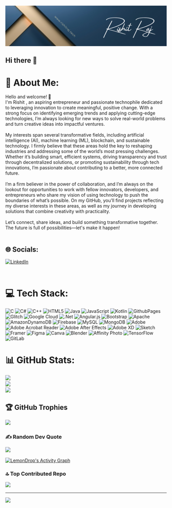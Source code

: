 
![logo](https://github.com/polty-rishit/polty-rishit/blob/main/Blue%20Gold%20Elegant%20Minimalist%20Digital%20Marketer%20LinkedIn%20Banner.png?raw=true)
## Hi there 👋
# 💫 About Me:
Hello and welcome! 👋<br>I'm Rishit , an aspiring entrepreneur and passionate technophile dedicated to leveraging innovation to create meaningful, positive change. With a strong focus on identifying emerging trends and applying cutting-edge technologies, I’m always looking for new ways to solve real-world problems and turn creative ideas into impactful ventures.<br><br>My interests span several transformative fields, including artificial intelligence (AI), machine learning (ML), blockchain, and sustainable technology. I firmly believe that these areas hold the key to reshaping industries and addressing some of the world’s most pressing challenges. Whether it’s building smart, efficient systems, driving transparency and trust through decentralized solutions, or promoting sustainability through tech innovations, I’m passionate about contributing to a better, more connected future.<br><br>I’m a firm believer in the power of collaboration, and I’m always on the lookout for opportunities to work with fellow innovators, developers, and entrepreneurs who share my vision of using technology to push the boundaries of what’s possible. On my GitHub, you’ll find projects reflecting my diverse interests in these areas, as well as my journey in developing solutions that combine creativity with practicality.<br><br>Let’s connect, share ideas, and build something transformative together. The future is full of possibilities—let's make it happen!<br><br>


## 🌐 Socials:
[![LinkedIn](https://img.shields.io/badge/LinkedIn-%230077B5.svg?logo=linkedin&logoColor=white)](https://linkedin.com/in/rishitraj) 

<p align="center">
  <a href="https://github.com/polty-rishit/" align="center" ><img align="center"  alt="" src="https://visitor-badge.laobi.icu/badge?page_id=polty-rishit.polty-rishit"></a>
</p>

# 💻 Tech Stack:
![C](https://img.shields.io/badge/c-%2300599C.svg?style=for-the-badge&logo=c&logoColor=white) ![C#](https://img.shields.io/badge/c%23-%23239120.svg?style=for-the-badge&logo=csharp&logoColor=white) ![C++](https://img.shields.io/badge/c++-%2300599C.svg?style=for-the-badge&logo=c%2B%2B&logoColor=white) ![HTML5](https://img.shields.io/badge/html5-%23E34F26.svg?style=for-the-badge&logo=html5&logoColor=white) ![Java](https://img.shields.io/badge/java-%23ED8B00.svg?style=for-the-badge&logo=openjdk&logoColor=white) ![JavaScript](https://img.shields.io/badge/javascript-%23323330.svg?style=for-the-badge&logo=javascript&logoColor=%23F7DF1E) ![Kotlin](https://img.shields.io/badge/kotlin-%237F52FF.svg?style=for-the-badge&logo=kotlin&logoColor=white) ![GithubPages](https://img.shields.io/badge/github%20pages-121013?style=for-the-badge&logo=github&logoColor=white) ![Glitch](https://img.shields.io/badge/glitch-%233333FF.svg?style=for-the-badge&logo=glitch&logoColor=white) ![Google Cloud](https://img.shields.io/badge/GoogleCloud-%234285F4.svg?style=for-the-badge&logo=google-cloud&logoColor=white) ![.Net](https://img.shields.io/badge/.NET-5C2D91?style=for-the-badge&logo=.net&logoColor=white) ![Angular.js](https://img.shields.io/badge/angular.js-%23E23237.svg?style=for-the-badge&logo=angularjs&logoColor=white) ![Bootstrap](https://img.shields.io/badge/bootstrap-%238511FA.svg?style=for-the-badge&logo=bootstrap&logoColor=white) ![Apache](https://img.shields.io/badge/apache-%23D42029.svg?style=for-the-badge&logo=apache&logoColor=white) ![AmazonDynamoDB](https://img.shields.io/badge/Amazon%20DynamoDB-4053D6?style=for-the-badge&logo=Amazon%20DynamoDB&logoColor=white) ![Firebase](https://img.shields.io/badge/firebase-a08021?style=for-the-badge&logo=firebase&logoColor=ffcd34) ![MySQL](https://img.shields.io/badge/mysql-4479A1.svg?style=for-the-badge&logo=mysql&logoColor=white) ![MongoDB](https://img.shields.io/badge/MongoDB-%234ea94b.svg?style=for-the-badge&logo=mongodb&logoColor=white) ![Adobe](https://img.shields.io/badge/adobe-%23FF0000.svg?style=for-the-badge&logo=adobe&logoColor=white) ![Adobe Acrobat Reader](https://img.shields.io/badge/Adobe%20Acrobat%20Reader-EC1C24.svg?style=for-the-badge&logo=Adobe%20Acrobat%20Reader&logoColor=white) ![Adobe After Effects](https://img.shields.io/badge/Adobe%20After%20Effects-9999FF.svg?style=for-the-badge&logo=Adobe%20After%20Effects&logoColor=white) ![Adobe XD](https://img.shields.io/badge/Adobe%20XD-470137?style=for-the-badge&logo=Adobe%20XD&logoColor=#FF61F6) ![Sketch](https://img.shields.io/badge/Sketch-FFB387?style=for-the-badge&logo=sketch&logoColor=black) ![Framer](https://img.shields.io/badge/Framer-black?style=for-the-badge&logo=framer&logoColor=blue) ![Figma](https://img.shields.io/badge/figma-%23F24E1E.svg?style=for-the-badge&logo=figma&logoColor=white) ![Canva](https://img.shields.io/badge/Canva-%2300C4CC.svg?style=for-the-badge&logo=Canva&logoColor=white) ![Blender](https://img.shields.io/badge/blender-%23F5792A.svg?style=for-the-badge&logo=blender&logoColor=white) ![Affinity Photo](https://img.shields.io/badge/affinityphoto-%237E4DD2.svg?style=for-the-badge&logo=affinity-photo&logoColor=white) ![TensorFlow](https://img.shields.io/badge/TensorFlow-%23FF6F00.svg?style=for-the-badge&logo=TensorFlow&logoColor=white) ![GitLab](https://img.shields.io/badge/gitlab-%23181717.svg?style=for-the-badge&logo=gitlab&logoColor=white)
# 📊 GitHub Stats:
![](https://github-readme-stats.vercel.app/api?username=polty-rishit&theme=dark&hide_border=false&include_all_commits=false&count_private=false)<br/>
![](https://github-readme-streak-stats.herokuapp.com/?user=polty-rishit&theme=dark&hide_border=false)<br/>
![](https://github-readme-stats.vercel.app/api/top-langs/?username=polty-rishit&theme=dark&hide_border=false&include_all_commits=false&count_private=false&layout=compact)

## 🏆 GitHub Trophies
![](https://github-profile-trophy.vercel.app/?username=polty-rishit&theme=radical&no-frame=false&no-bg=true&margin-w=4)

### ✍️ Random Dev Quote
![](https://quotes-github-readme.vercel.app/api?type=horizontal&theme=dark)

<a href="#">
<img alt="LemonDrop's Activity Graph" src="https://github-readme-activity-graph.vercel.app/graph?username=polty-rishit&theme=tokyo-night&hide_border=true"/>
</a>

### 🔝 Top Contributed Repo
![](https://github-contributor-stats.vercel.app/api?username=polty-rishit&limit=5&theme=dark&combine_all_yearly_contributions=true)

---
[![](https://visitcount.itsvg.in/api?id=polty-rishit&icon=4&color=0)](https://visitcount.itsvg.in)


<!-- Proudly created with GPRM ( https://gprm.itsvg.in ) -->

<!--
**polty-rishit/polty-rishit** is a ✨ _special_ ✨ repository because its `README.md` (this file) appears on your GitHub profile.

Here are some ideas to get you started:

- 🔭 I’m currently working on ...
- 🌱 I’m currently learning ...
- 👯 I’m looking to collaborate on ...
- 🤔 I’m looking for help with ...
- 💬 Ask me about ...
- 📫 How to reach me: ...
- 😄 Pronouns: ...
- ⚡ Fun fact: ...
-->
